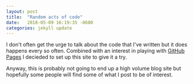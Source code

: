 ```yaml
---
layout: post
title:  "Random acts of code"
date:   2018-05-09 16:19:35 -0600
categories: jekyll update
---
```


I don't often get the urge to talk about the code that I've written
but it does happens every so often. Combined with an interest in
playing with [GitHub Pages](https://pages.github.com) I decieded to
set up this site to give it a try.

Anyway, this is probably not going to end up a high volume blog site
but hopefully some people will find some of what I post to be of interest.

